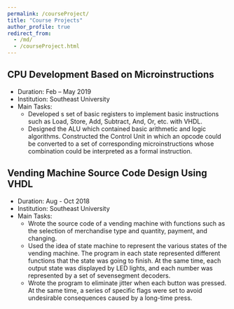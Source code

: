 ```yaml
---
permalink: /courseProject/
title: "Course Projects"
author_profile: true
redirect_from: 
  - /md/
  - /courseProject.html
---
```


## CPU Development Based on Microinstructions
* Duration: Feb – May 2019
* Institution: Southeast University
* Main Tasks:
  * Developed s set of basic registers to implement basic instructions such as Load, Store, Add, Subtract, And, Or, etc. with VHDL.
  * Designed the ALU which contained basic arithmetic and logic algorithms. Constructed the Control Unit in which an opcode could be converted to a set of corresponding microinstructions whose combination could be interpreted as a formal instruction.

## Vending Machine Source Code Design Using VHDL
* Duration: Aug - Oct 2018
* Institution: Southeast University
* Main Tasks:
  * Wrote the source code of a vending machine with functions such as the selection of merchandise type and quantity, payment, and changing.
  * Used the idea of state machine to represent the various states of the vending machine. The program in each state represented different functions that the state was going to finish. At the same time, each output state was displayed by LED lights, and each number was represented by a set of sevensegment decoders.
  * Wrote the program to eliminate jitter when each button was pressed. At the same time, a series of specific flags were set to avoid undesirable consequences caused by a long-time press.

